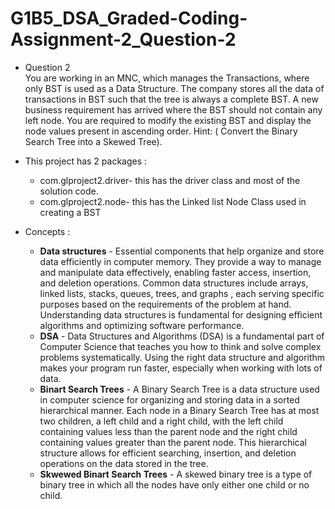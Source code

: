 # G1B5_DSA_Graded-Coding-Assignment-2_Question-2
* Question 2                                                                                                          
  You are working in an MNC, which manages the Transactions, where only BST is used as a Data Structure. The company stores all the data of transactions in BST such that   the tree is always a complete BST. 
  A new business requirement has arrived where the BST should not contain any left node.
  You are required to modify the existing BST and display the node values present in ascending order.
  Hint: ( Convert the Binary Search Tree into a Skewed Tree).

* This project has 2 packages :
  * com.glproject2.driver- this has the driver class and most of the solution code.
  * com.glproject2.node- this has the Linked list Node Class used in creating a BST

* Concepts :
   * <b>Data structures</b> - Essential components that help organize and store data efficiently in computer memory. They provide a way to manage and manipulate data effectively, enabling faster access, insertion, and deletion operations. Common data structures include arrays, linked lists, stacks, queues, trees, and graphs , each serving specific purposes based on the requirements of the problem at hand. Understanding data structures is fundamental for designing efficient algorithms and optimizing software performance. 
   * <b>DSA</b> - Data Structures and Algorithms (DSA) is a fundamental part of Computer Science that teaches you how to think and solve complex problems systematically. Using the right data structure and algorithm makes your program run faster, especially when working with lots of data.
   * <b>Binart Search Trees</b> - A Binary Search Tree is a data structure used in computer science for organizing and storing data in a sorted hierarchical manner. Each node in a Binary Search Tree has at most two children, a left child and a right child, with the left child containing values less than the parent node and the right child containing values greater than the parent node. This hierarchical structure allows for efficient searching, insertion, and deletion operations on the data stored in the tree.
   * <b>Skwewed Binart Search Trees</b> - A skewed binary tree is a type of binary tree in which all the nodes have only either one child or no child.
